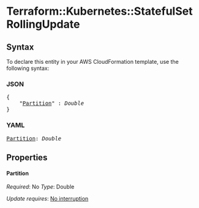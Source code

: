 # Terraform::Kubernetes::StatefulSet RollingUpdate

## Syntax

To declare this entity in your AWS CloudFormation template, use the following syntax:

### JSON

<pre>
{
    "<a href="#partition" title="Partition">Partition</a>" : <i>Double</i>
}
</pre>

### YAML

<pre>
<a href="#partition" title="Partition">Partition</a>: <i>Double</i>
</pre>

## Properties

#### Partition

_Required_: No
_Type_: Double

_Update requires_: [No interruption](https://docs.aws.amazon.com/AWSCloudFormation/latest/UserGuide/using-cfn-updating-stacks-update-behaviors.html#update-no-interrupt)

